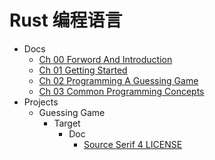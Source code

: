 # Rust 编程语言

- Docs
  * [Ch 00 Forword And Introduction](docs/Ch00_Forword_and_Introduction.md)
  * [Ch 01 Getting Started](docs/Ch01_Getting_Started.md)
  * [Ch 02 Programming A Guessing Game](docs/Ch02_Programming_a_Guessing_Game.md)
  * [Ch 03 Common Programming Concepts](docs/Ch03_Common_Programming_Concepts.md)
- Projects
  - Guessing Game
    - Target
      - Doc
        * [Source Serif 4 LICENSE](projects/guessing_game/target/doc/SourceSerif4-LICENSE.md)
